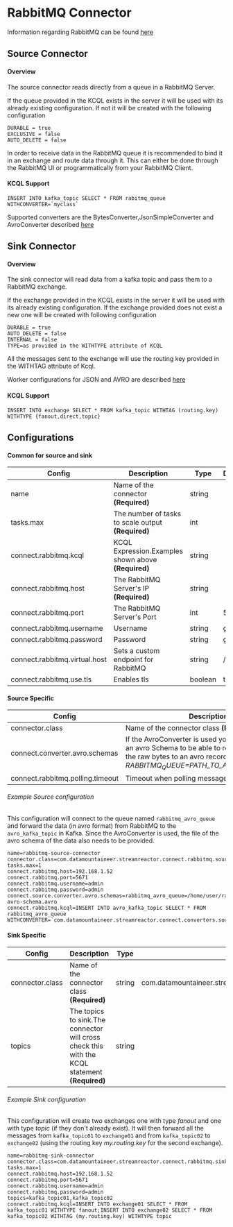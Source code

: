 # RabbitMQ Connector

Information regarding RabbitMQ can be found [here](https://www.rabbitmq.com/getstarted.html)

## Source Connector

#### Overview

The source connector reads directly from a queue in a RabbitMQ Server. 

If the queue provided in the KCQL exists in the server it will be used with its already existing configuration. 
If not it will be created with the following configuration
```
DURABLE = true
EXCLUSIVE = false
AUTO_DELETE = false
```

In order to receive data in the RabbitMQ queue it is recommended to bind it in an exchange and route data through it.
This can either be done through the RabbitMQ UI or programmatically from your RabbitMQ Client.

#### KCQL Support
```
INSERT INTO kafka_topic SELECT * FROM rabitmq_queue WITHCONVERTER=`myclass`
```

Supported converters are the BytesConverter,JsonSimpleConverter and AvroConverter described [here](https://docs.lenses.io/connectors/source/jms.html)

## Sink Connector

#### Overview

The sink connector will read data from a kafka topic and pass them to a RabbitMQ exchange. 

If the exchange provided in the KCQL exists in the server it will be used with its already existing configuration. 
If the exchange provided does not exist a new one will be created with following configuration
```
DURABLE = true
AUTO_DELETE = false
INTERNAL = false
TYPE=as provided in the WITHTYPE attribute of KCQL
```

All the messages sent to the exchange will use the routing key provided in the WITHTAG attribute of Kcql.

Worker configurations for JSON and AVRO are described [here](https://docs.lenses.io/connectors/source/jms.html)

#### KCQL Support
```
INSERT INTO exchange SELECT * FROM kafka_topic WITHTAG (routing.key) WITHTYPE {fanout,direct,topic}
```

## Configurations

#### Common for source and sink

|Config| Description | Type |Default|
|------|---------|---------|--|
|name|Name of the connector **(Required)**|string||
|tasks.max|The number of tasks to scale output **(Required)**|int||
|connect.rabbitmq.kcql|KCQL Expression.Examples shown above **(Required)** |string||
|connect.rabbitmq.host|The RabbitMQ Server's IP **(Required)**|string||
|connect.rabbitmq.port|The RabbitMQ Server's Port|int|5672|
|connect.rabbitmq.username|Username|string|guest|
|connect.rabbitmq.password|Password|string|guest|
|connect.rabbitmq.virtual.host|Sets a custom endpoint for RabbitMQ|string|/|
|connect.rabbitmq.use.tls|Enables tls|boolean|true|

#### Source Specific 

|Config| Description | Type |Default|
|------|---------|---------|--|
|connector.class|Name of the connector class **(Required)**|string|com.datamountaineer.streamreactor.connect.rabbitmq.source.RabbitMQSourceConnector|
|connect.converter.avro.schemas|If the AvroConverter is used you need to provide an avro Schema to be able to read and translate the raw bytes to an avro record. The format is *$RABBITMQ_QUEUE=$PATH_TO_AVRO_SCHEMA_FILE*|string||
|connect.rabbitmq.polling.timeout|Timeout when polling messages (in ms)|long|1000|

###### Example Source configuration 

This configuration will connect to the queue named `rabbitmq_avro_queue` and forward the data (in avro format) from RabbitMQ to the 
`avro_kafka_topic` in Kafka. Since the AvroConverter is used, the file of the avro schema of the data also needs to be provided.

```
name=rabbitmq-source-connector                                                                                                                                                  
connector.class=com.datamountaineer.streamreactor.connect.rabbitmq.source.RabbitMQSourceConnector                                                                            
tasks.max=1
connect.rabbitmq.host=192.168.1.52                                                                                                                                            
connect.rabbitmq.port=5671                                                                                                                                                   
connect.rabbitmq.username=admin                                                                                                                                              
connect.rabbitmq.password=admin                                                                                                                                           
connect.source.converter.avro.schemas=rabbitmq_avro_queue=/home/user/rabbitmq-avro-schema.avro        
connect.rabbitmq.kcql=INSERT INTO avro_kafka_topic SELECT * FROM rabbitmq_avro_queue WITHCONVERTER=`com.datamountaineer.streamreactor.connect.converters.source.AvroConverter`
```

#### Sink Specific 

|Config| Description | Type |Default|
|------|---------|---------|--|
|connector.class|Name of the connector class **(Required)**|string|com.datamountaineer.streamreactor.connect.rabbitmq.sink.RabbitMQSinkConnector|
|topics|The topics to sink.The connector will cross check this with the KCQL statement **(Required)**|string||

###### Example Sink configuration 

This configuration will create two exchanges one with type *fanout* and one with type *topic* (if they don't already exist). It will
then forward all the messages from `kafka_topic01` to `exchange01` and from `kafka_topic02` to `exchange02` (using the routing key 
*my.routing.key* for the second exchange).

```
name=rabbitmq-sink-connector                                                                                                                                                  
connector.class=com.datamountaineer.streamreactor.connect.rabbitmq.sink.RabbitMQSinkConnector                                                                    
tasks.max=1
connect.rabbitmq.host=192.168.1.52                                                                                                                                            
connect.rabbitmq.port=5671    
connect.rabbitmq.username=admin                                                                                                                                              
connect.rabbitmq.password=admin
topics=kafka_topic01,kafka_topic02
connect.rabbitmq.kcql=INSERT INTO exchange01 SELECT * FROM kafka_topic01 WITHTYPE fanout;INSERT INTO exchange02 SELECT * FROM kafka_topic02 WITHTAG (my.routing.key) WITHTYPE topic
```
